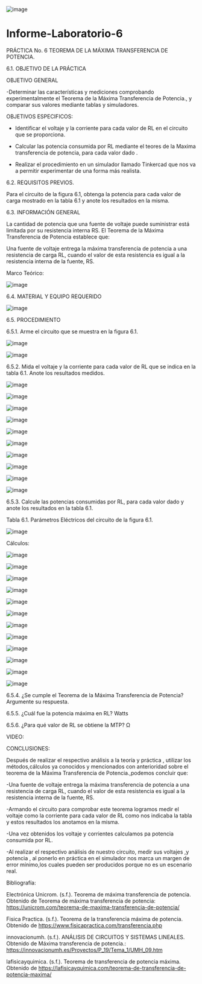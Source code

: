 ![image](https://user-images.githubusercontent.com/84587120/127800358-3f833f37-37e4-4716-9dda-b920150bdbf2.png)

# Informe-Laboratorio-6

PRÁCTICA No. 6 TEOREMA DE LA MÁXIMA TRANSFERENCIA DE POTENCIA.


6.1.	OBJETIVO DE LA PRÁCTICA

OBJETIVO GENERAL

-Determinar las características y mediciones comprobando experimentalmente el Teorema de la Máxima Transferencia de Potencia., y comparar sus valores mediante tablas y simuladores.

OBJETIVOS ESPECIFICOS:

- Identificar el voltaje y la corriente para cada valor de RL en el circuito que se proporciona.

-	Calcular las potencia consumida por RL mediante el teores de la Maxima transferencia de potencia, para cada valor dado .

- Realizar el procedimiento en un simulador llamado Tinkercad que nos va a permitir experimentar de una forma más realista.



6.2.	REQUISITOS PREVIOS.

Para el circuito de la figura 6.1, obtenga la potencia para cada valor de carga mostrado en la tabla 6.1 y anote los resultados en la misma.

6.3.	INFORMACIÓN GENERAL

La cantidad de potencia que una fuente de voltaje puede suministrar está limitada por su resistencia interna RS.
El Teorema de la Máxima Transferencia de Potencia establece que:

Una fuente de voltaje entrega la máxima transferencia de potencia a una resistencia de carga RL, cuando el valor de esta resistencia es igual a la resistencia interna de la fuente, RS.



Marco Teórico:

![image](https://user-images.githubusercontent.com/84587120/127800413-69ae1f7e-dcae-4c5b-b1c8-a040a9f03e64.png)

6.4.	MATERIAL Y EQUIPO REQUERIDO

![image](https://user-images.githubusercontent.com/84427371/127802526-32cacb10-bad5-446a-b03f-cf0ae217b0ab.png)


6.5.	PROCEDIMIENTO

6.5.1.	Arme el circuito que se muestra en la figura 6.1.

![image](https://user-images.githubusercontent.com/84427371/127802398-821aaa48-9bf6-4945-9e0c-fe9997503657.png)

![image](https://user-images.githubusercontent.com/84587091/127945008-e24d7ba7-8226-4ca4-923b-8ee6269f8b15.png)

6.5.2.	Mida el voltaje y la corriente para cada valor de RL que se indica en la tabla 6.1. Anote los resultados medidos.

![image](https://user-images.githubusercontent.com/84587091/127944856-1a0842a7-f0c2-45a9-a511-91fd8f57d4ff.png)

![image](https://user-images.githubusercontent.com/84587091/127945124-3510c21a-4b71-40d4-9255-04d8d7127666.png)

![image](https://user-images.githubusercontent.com/84587091/127945166-73f5b34c-2cd2-4064-a030-369e0ac0ac4d.png)

![image](https://user-images.githubusercontent.com/84587091/127945185-e735c467-d312-487e-99c4-2088f202fe8d.png)

![image](https://user-images.githubusercontent.com/84587091/127946852-dbbad074-60bb-4774-b9e6-e2dad76ef74c.png)

![image](https://user-images.githubusercontent.com/84587091/127946896-dc0ec6a8-7e7d-46ce-a0d0-28b0c290199a.png)

![image](https://user-images.githubusercontent.com/84587091/127946924-7ac2183d-94ce-418c-8f66-c6c96496477b.png)

![image](https://user-images.githubusercontent.com/84587091/127946952-6ca257ec-d703-4789-8823-6a4fac22a989.png)

![image](https://user-images.githubusercontent.com/84587091/127946972-ebe024d9-2b68-4fce-b30b-47718548aeb0.png)

![image](https://user-images.githubusercontent.com/84587091/127946998-23c8daf0-8cd3-43c5-8437-b1d5eccf24ad.png)

6.5.3.	Calcule las potencias consumidas por RL, para cada valor dado y anote los resultados en la tabla 6.1.

Tabla 6.1. Parámetros Eléctricos del circuito de la figura 6.1.

![image](https://user-images.githubusercontent.com/84587120/127956693-162517a3-60df-42b8-8f41-72eab5b0e234.png)
 
Cálculos:

![image](https://user-images.githubusercontent.com/84587120/127956761-d340b4b9-7cc2-4d00-8c2a-7b05a5152ef1.png)

![image](https://user-images.githubusercontent.com/84587120/127956781-f992567e-fce4-4bd3-a1b2-5d807ceb8cec.png)

![image](https://user-images.githubusercontent.com/84587120/127956802-10af57f1-b389-4078-8dbf-53bcf5953e4b.png)

![image](https://user-images.githubusercontent.com/84587120/127956820-70623dda-ff87-4806-8617-1b215a12b5d1.png)

![image](https://user-images.githubusercontent.com/84587120/127956848-0d061e60-8a6d-4ebc-9254-193f43caa096.png)

![image](https://user-images.githubusercontent.com/84587120/127956863-ad9b0038-3425-4b45-ab2b-6321ebdb376d.png)

![image](https://user-images.githubusercontent.com/84587120/127956886-b812f8f4-f571-44eb-b1d3-8ef43eca843f.png)

![image](https://user-images.githubusercontent.com/84587120/127956911-e49b5cdc-e46c-4675-a34b-4e11da267cf1.png)

![image](https://user-images.githubusercontent.com/84587120/127956934-486c6e1e-fa7b-4153-a824-537465040521.png)

![image](https://user-images.githubusercontent.com/84587120/127956955-cb3ba7d6-209e-4271-839e-b0f344f7b47c.png)

![image](https://user-images.githubusercontent.com/84587120/127956971-11308533-d5cd-4b9b-9478-1c14e646e165.png)

![image](https://user-images.githubusercontent.com/84587120/127956997-8d716140-b0f4-4d46-ac77-3a89208d9638.png)


6.5.4.	¿Se cumple el Teorema de la Máxima Transferencia de Potencia? Argumente su respuesta.

6.5.5.	¿Cuál fue la potencia máxima en RL?	Watts

6.5.6.	¿Para qué valor de RL se obtiene la MTP?	Ω

VIDEO:

CONCLUSIONES:

Después de realizar el respectivo análisis a la teoría y práctica , utilizar los métodos,cálculos ya conocidos y mencionados con anterioridad sobre el teorema de la Máxima Transferencia de Potencia.,podemos concluir que:

-Una fuente de voltaje entrega la máxima transferencia de potencia a una resistencia de carga RL, cuando el valor de esta resistencia es igual a la resistencia interna de la fuente, RS.

-Armando el circuito para comprobar este teorema logramos medir el voltaje como la corriente para cada valor de RL como nos indicaba la tabla y estos resultados los anotamos en la misma.

-Una vez obtenidos los voltaje y corrientes  calculamos pa potencia consumida por RL.

-Al realizar el respectivo análisis de nuestro circuito, medir sus voltajes ,y potencia , al ponerlo en práctica en el simulador nos marca un margen de error mínimo,los cuales pueden ser producidos porque no es un escenario real.


Bibliografía: 

Electrónica Unicrom. (s.f.). Teorema de máxima transferencia de potencia. Obtenido de Teorema de máxima transferencia de potencia: https://unicrom.com/teorema-de-maxima-transferencia-de-potencia/

Fisica Practica. (s.f.). Teorema de la transferencia máxima de potencia. Obtenido de https://www.fisicapractica.com/transferencia.php

innovacionumh. (s.f.). ANÁLISIS DE CIRCUITOS Y SISTEMAS LINEALES. Obtenido de Máxima transferencia de potencia.: https://innovacionumh.es/Proyectos/P_19/Tema_1/UMH_09.htm

lafisicayquimica. (s.f.). Teorema de transferencia de potencia máxima. Obtenido de https://lafisicayquimica.com/teorema-de-transferencia-de-potencia-maxima/



